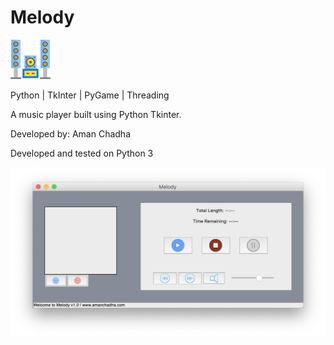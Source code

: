 # Melody 

![alt text](https://github.com/amanchadha/melody/blob/master/assets/melody.png)

Python | TkInter | PyGame | Threading

A music player built using Python Tkinter.

Developed by: Aman Chadha

Developed and tested on Python 3

![alt text](https://github.com/amanchadha/melody/blob/master/screenshots/Melody.jpg)
